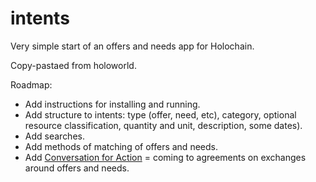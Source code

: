 # intents

Very simple start of an offers and needs app for Holochain.

Copy-pastaed from holoworld.

Roadmap:

* Add instructions for installing and running.
* Add structure to intents: type (offer, need, etc), category, optional resource classification, quantity and unit, description, some dates).
* Add searches.
* Add methods of matching of offers and needs.
* Add [Conversation for Action](https://www.valueflo.ws/introduction/cfa.html) = coming to agreements on exchanges around offers and needs.